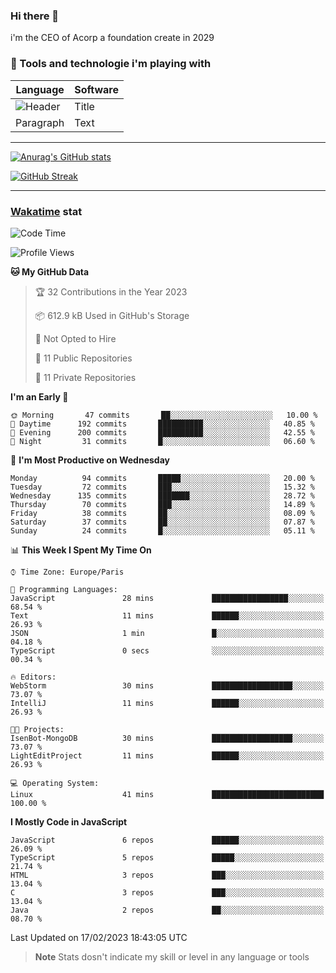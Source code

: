 ### Hi there 👋

i'm the CEO of Acorp a foundation create in 2029  

### 🧰 Tools and technologie i'm playing with

 | Language | Software |
| ----------- | ----------- |
| ![Header](https://img.shields.io/badge/Nuxt3-green&style=for-the-badge&logo=nustjs&logoColor=00DC82) | Title |
| Paragraph | Text |

---

[![Anurag's GitHub stats](https://github-readme-stats.vercel.app/api?username=ackimixs&show_icons=true&theme=github_dark&count_private=true)](https://www.ackimixs.xyz)

[![GitHub Streak](https://github-readme-streak-stats.herokuapp.com?user=Ackimixs&theme=github-dark-blue&date_format=j%20M%5B%20Y%5D&mode=weekly)](https://git.io/streak-stats)

---
 
 ### [Wakatime](https://wakatime.com/) stat

<!--START_SECTION:waka-->
![Code Time](http://img.shields.io/badge/Code%20Time-388%20hrs%204%20mins-blue)

![Profile Views](http://img.shields.io/badge/Profile%20Views-1-blue)

**🐱 My GitHub Data** 

> 🏆 32 Contributions in the Year 2023
 > 
> 📦 612.9 kB Used in GitHub's Storage 
 > 
> 🚫 Not Opted to Hire
 > 
> 📜 11 Public Repositories 
 > 
> 🔑 11 Private Repositories  
 > 
**I'm an Early 🐤** 

```text
🌞 Morning       47 commits       ██░░░░░░░░░░░░░░░░░░░░░░░   10.00 % 
🌆 Daytime      192 commits       ██████████░░░░░░░░░░░░░░░   40.85 % 
🌃 Evening      200 commits       ██████████░░░░░░░░░░░░░░░   42.55 % 
🌙 Night         31 commits       █░░░░░░░░░░░░░░░░░░░░░░░░   06.60 % 

```
📅 **I'm Most Productive on Wednesday** 

```text
Monday          94 commits       █████░░░░░░░░░░░░░░░░░░░░   20.00 % 
Tuesday         72 commits       ███░░░░░░░░░░░░░░░░░░░░░░   15.32 % 
Wednesday      135 commits       ███████░░░░░░░░░░░░░░░░░░   28.72 % 
Thursday        70 commits       ███░░░░░░░░░░░░░░░░░░░░░░   14.89 % 
Friday          38 commits       ██░░░░░░░░░░░░░░░░░░░░░░░   08.09 % 
Saturday        37 commits       ██░░░░░░░░░░░░░░░░░░░░░░░   07.87 % 
Sunday          24 commits       █░░░░░░░░░░░░░░░░░░░░░░░░   05.11 % 

```


📊 **This Week I Spent My Time On** 

```text
⌚︎ Time Zone: Europe/Paris

💬 Programming Languages: 
JavaScript               28 mins             █████████████████░░░░░░░░   68.54 % 
Text                     11 mins             ██████░░░░░░░░░░░░░░░░░░░   26.93 % 
JSON                     1 min               █░░░░░░░░░░░░░░░░░░░░░░░░   04.18 % 
TypeScript               0 secs              ░░░░░░░░░░░░░░░░░░░░░░░░░   00.34 % 

🔥 Editors: 
WebStorm                 30 mins             ██████████████████░░░░░░░   73.07 % 
IntelliJ                 11 mins             ██████░░░░░░░░░░░░░░░░░░░   26.93 % 

🐱‍💻 Projects: 
IsenBot-MongoDB          30 mins             ██████████████████░░░░░░░   73.07 % 
LightEditProject         11 mins             ██████░░░░░░░░░░░░░░░░░░░   26.93 % 

💻 Operating System: 
Linux                    41 mins             █████████████████████████   100.00 % 

```

**I Mostly Code in JavaScript** 

```text
JavaScript               6 repos             ██████░░░░░░░░░░░░░░░░░░░   26.09 % 
TypeScript               5 repos             █████░░░░░░░░░░░░░░░░░░░░   21.74 % 
HTML                     3 repos             ███░░░░░░░░░░░░░░░░░░░░░░   13.04 % 
C                        3 repos             ███░░░░░░░░░░░░░░░░░░░░░░   13.04 % 
Java                     2 repos             ██░░░░░░░░░░░░░░░░░░░░░░░   08.70 % 

```



 Last Updated on 17/02/2023 18:43:05 UTC
<!--END_SECTION:waka-->

> **Note**
> Stats dosn't indicate my skill or level in any language or tools

